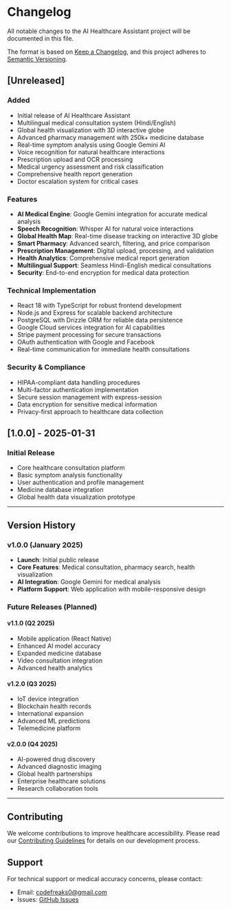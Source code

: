 # Changelog

All notable changes to the AI Healthcare Assistant project will be documented in this file.

The format is based on [Keep a Changelog](https://keepachangelog.com/en/1.0.0/),
and this project adheres to [Semantic Versioning](https://semver.org/spec/v2.0.0.html).

## [Unreleased]

### Added
- Initial release of AI Healthcare Assistant
- Multilingual medical consultation system (Hindi/English)
- Global health visualization with 3D interactive globe
- Advanced pharmacy management with 250k+ medicine database
- Real-time symptom analysis using Google Gemini AI
- Voice recognition for natural healthcare interactions
- Prescription upload and OCR processing
- Medical urgency assessment and risk classification
- Comprehensive health report generation
- Doctor escalation system for critical cases

### Features
- **AI Medical Engine**: Google Gemini integration for accurate medical analysis
- **Speech Recognition**: Whisper AI for natural voice interactions
- **Global Health Map**: Real-time disease tracking on interactive 3D globe
- **Smart Pharmacy**: Advanced search, filtering, and price comparison
- **Prescription Management**: Digital upload, processing, and validation
- **Health Analytics**: Comprehensive medical report generation
- **Multilingual Support**: Seamless Hindi-English medical consultations
- **Security**: End-to-end encryption for medical data protection

### Technical Implementation
- React 18 with TypeScript for robust frontend development
- Node.js and Express for scalable backend architecture
- PostgreSQL with Drizzle ORM for reliable data persistence
- Google Cloud services integration for AI capabilities
- Stripe payment processing for secure transactions
- OAuth authentication with Google and Facebook
- Real-time communication for immediate health consultations

### Security & Compliance
- HIPAA-compliant data handling procedures
- Multi-factor authentication implementation
- Secure session management with express-session
- Data encryption for sensitive medical information
- Privacy-first approach to healthcare data collection

## [1.0.0] - 2025-01-31

### Initial Release
- Core healthcare consultation platform
- Basic symptom analysis functionality
- User authentication and profile management
- Medicine database integration
- Global health data visualization prototype

---

## Version History

### v1.0.0 (January 2025)
- **Launch**: Initial public release
- **Core Features**: Medical consultation, pharmacy search, health visualization
- **AI Integration**: Google Gemini for medical analysis
- **Platform Support**: Web application with mobile-responsive design

### Future Releases (Planned)

#### v1.1.0 (Q2 2025)
- Mobile application (React Native)
- Enhanced AI model accuracy
- Expanded medicine database
- Video consultation integration
- Advanced health analytics

#### v1.2.0 (Q3 2025)
- IoT device integration
- Blockchain health records
- International expansion
- Advanced ML predictions
- Telemedicine platform

#### v2.0.0 (Q4 2025)
- AI-powered drug discovery
- Advanced diagnostic imaging
- Global health partnerships
- Enterprise healthcare solutions
- Research collaboration tools

---

## Contributing

We welcome contributions to improve healthcare accessibility. Please read our [Contributing Guidelines](CONTRIBUTING.md) for details on our development process.

## Support

For technical support or medical accuracy concerns, please contact:
- Email: codefreaks0@gmail.com
- Issues: [GitHub Issues](https://github.com/yourusername/ai-healthcare-assistant/issues)